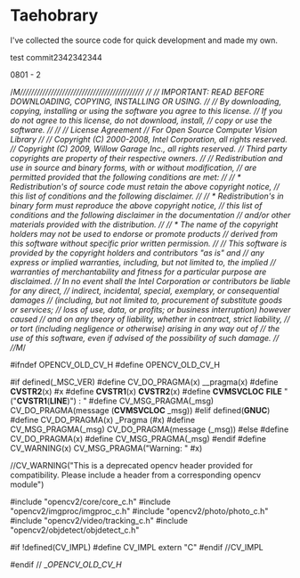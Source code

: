 # Taehobrary
 I've collected the source code for quick development and made my own.

test commit2342342344

0801 - 2

/*M////////////////////////////////////////////
//
//  IMPORTANT: READ BEFORE DOWNLOADING, COPYING, INSTALLING OR USING.
//
//  By downloading, copying, installing or using the software you agree to this license.
//  If you do not agree to this license, do not download, install,
//  copy or use the software.
//
//
//                           License Agreement
//                For Open Source Computer Vision Library
//
// Copyright (C) 2000-2008, Intel Corporation, all rights reserved.
// Copyright (C) 2009, Willow Garage Inc., all rights reserved.
// Third party copyrights are property of their respective owners.
//
// Redistribution and use in source and binary forms, with or without modification,
// are permitted provided that the following conditions are met:
//
//   * Redistribution's of source code must retain the above copyright notice,
//     this list of conditions and the following disclaimer.
//
//   * Redistribution's in binary form must reproduce the above copyright notice,
//     this list of conditions and the following disclaimer in the documentation
//     and/or other materials provided with the distribution.
//
//   * The name of the copyright holders may not be used to endorse or promote products
//     derived from this software without specific prior written permission.
//
// This software is provided by the copyright holders and contributors "as is" and
// any express or implied warranties, including, but not limited to, the implied
// warranties of merchantability and fitness for a particular purpose are disclaimed.
// In no event shall the Intel Corporation or contributors be liable for any direct,
// indirect, incidental, special, exemplary, or consequential damages
// (including, but not limited to, procurement of substitute goods or services;
// loss of use, data, or profits; or business interruption) however caused
// and on any theory of liability, whether in contract, strict liability,
// or tort (including negligence or otherwise) arising in any way out of
// the use of this software, even if advised of the possibility of such damage.
//
//M*/

#ifndef OPENCV_OLD_CV_H
#define OPENCV_OLD_CV_H

#if defined(_MSC_VER)
    #define CV_DO_PRAGMA(x) __pragma(x)
    #define __CVSTR2__(x) #x
    #define __CVSTR1__(x) __CVSTR2__(x)
    #define __CVMSVCLOC__ __FILE__ "("__CVSTR1__(__LINE__)") : "
    #define CV_MSG_PRAGMA(_msg) CV_DO_PRAGMA(message (__CVMSVCLOC__ _msg))
#elif defined(__GNUC__)
    #define CV_DO_PRAGMA(x) _Pragma (#x)
    #define CV_MSG_PRAGMA(_msg) CV_DO_PRAGMA(message (_msg))
#else
    #define CV_DO_PRAGMA(x)
    #define CV_MSG_PRAGMA(_msg)
#endif
#define CV_WARNING(x) CV_MSG_PRAGMA("Warning: " #x)

//CV_WARNING("This is a deprecated opencv header provided for compatibility. Please include a header from a corresponding opencv module")

#include "opencv2/core/core_c.h"
#include "opencv2/imgproc/imgproc_c.h"
#include "opencv2/photo/photo_c.h"
#include "opencv2/video/tracking_c.h"
#include "opencv2/objdetect/objdetect_c.h"

#if !defined(CV_IMPL)
#define CV_IMPL extern "C"
#endif //CV_IMPL

#endif // __OPENCV_OLD_CV_H_
